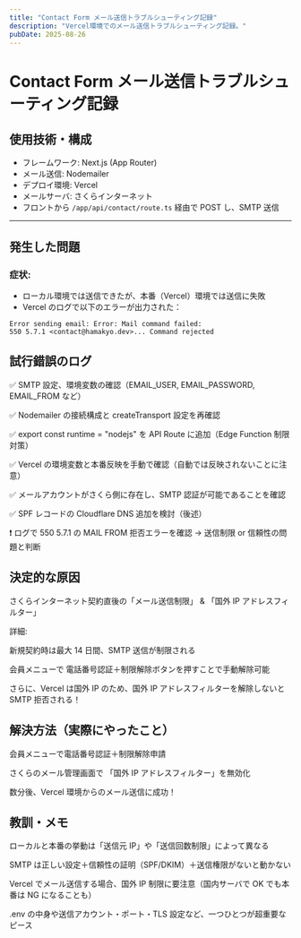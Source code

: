```yaml
---
title: "Contact Form メール送信トラブルシューティング記録"
description: "Vercel環境でのメール送信トラブルシューティング記録。"
pubDate: 2025-08-26
---
```


# Contact Form メール送信トラブルシューティング記録

## 使用技術・構成

- フレームワーク: Next.js (App Router)
- メール送信: Nodemailer
- デプロイ環境: Vercel
- メールサーバ: さくらインターネット
- フロントから `/app/api/contact/route.ts` 経由で POST し、SMTP 送信

---

## 発生した問題

### 症状:

- ローカル環境では送信できたが、本番（Vercel）環境では送信に失敗
- Vercel のログで以下のエラーが出力された：

```log
Error sending email: Error: Mail command failed:
550 5.7.1 <contact@hamakyo.dev>... Command rejected
```

## 試行錯誤のログ

✅ SMTP 設定、環境変数の確認（EMAIL_USER, EMAIL_PASSWORD, EMAIL_FROM など）

✅ Nodemailer の接続構成と createTransport 設定を再確認

✅ export const runtime = "nodejs" を API Route に追加（Edge Function 制限対策）

✅ Vercel の環境変数と本番反映を手動で確認（自動では反映されないことに注意）

✅ メールアカウントがさくら側に存在し、SMTP 認証が可能であることを確認

✅ SPF レコードの Cloudflare DNS 追加を検討（後述）

❗ ログで 550 5.7.1 の MAIL FROM 拒否エラーを確認 → 送信制限 or 信頼性の問題と判断

## 決定的な原因

さくらインターネット契約直後の「メール送信制限」 & 「国外 IP アドレスフィルター」

詳細:

新規契約時は最大 14 日間、SMTP 送信が制限される

会員メニューで 電話番号認証＋制限解除ボタンを押すことで手動解除可能

さらに、Vercel は国外 IP のため、国外 IP アドレスフィルターを解除しないと SMTP 拒否される！

## 解決方法（実際にやったこと）

会員メニューで電話番号認証＋制限解除申請

さくらのメール管理画面で 「国外 IP アドレスフィルター」を無効化

数分後、Vercel 環境からのメール送信に成功！

## 教訓・メモ

ローカルと本番の挙動は「送信元 IP」や「送信回数制限」によって異なる

SMTP は正しい設定＋信頼性の証明（SPF/DKIM）＋送信権限がないと動かない

Vercel でメール送信する場合、国外 IP 制限に要注意（国内サーバで OK でも本番は NG になることも）

.env の中身や送信アカウント・ポート・TLS 設定など、一つひとつが超重要なピース

